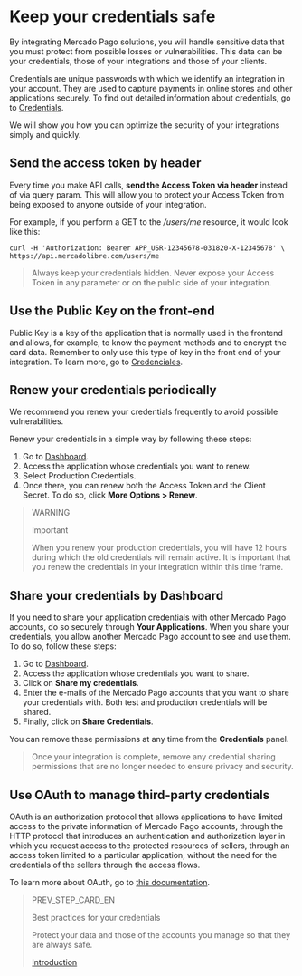 # Keep your credentials safe

By integrating Mercado Pago solutions, you will handle sensitive data that you must protect from possible losses or vulnerabilities. This data can be your credentials, those of your integrations and those of your clients.

Credentials are unique passwords with which we identify an integration in your account. They are used to capture payments in online stores and other applications securely. To find out detailed information about credentials, go to [Credentials](https://www.mercadopago[FAKER][URL][DOMAIN]/developers/en/guides/resources/credentials).

We will show you how you can optimize the security of your integrations simply and quickly.

## Send the access token by header

Every time you make API calls, **send the Access Token via header** instead of via query param. This will allow you to protect your Access Token from being exposed to anyone outside of your integration.

For example, if you perform a GET to the _/users/me_ resource, it would look like this:

```curl
curl -H 'Authorization: Bearer APP_USR-12345678-031820-X-12345678' \
https://api.mercadolibre.com/users/me
```

> Always keep your credentials hidden. Never expose your Access Token in any parameter or on the public side of your integration.

## Use the Public Key on the front-end

Public Key is a key of the application that is normally used in the frontend and allows, for example, to know the payment methods and to encrypt the card data. Remember to only use this type of key in the front end of your integration. To learn more, go to [Credenciales](https://www.mercadopago[FAKER][URL][DOMAIN]/developers/en/guides/resources/credentials).

## Renew your credentials periodically

We recommend you renew your credentials frequently to avoid possible vulnerabilities.

Renew your credentials in a simple way by following these steps:

1. Go to [Dashboard](https://www.mercadopago[FAKER][URL][DOMAIN]/developers/panel).
2. Access the application whose credentials you want to renew.
3. Select Production Credentials.
4. Once there, you can renew both the Access Token and the Client Secret. To do so, click **More Options > Renew**.

> WARNING 
> 
> Important
> 
> When you renew your production credentials, you will have 12 hours during which the old credentials will remain active. It is important that you renew the credentials in your integration within this time frame.

## Share your credentials by Dashboard

If you need to share your application credentials with other Mercado Pago accounts, do so securely through **Your Applications**.
When you share your credentials, you allow another Mercado Pago account to see and use them. To do so, follow these steps:

1. Go to [Dashboard](https://www.mercadopago[FAKER][URL][DOMAIN]/developers/panel).
2. Access the application whose credentials you want to share.
3. Click on **Share my credentials**.
4. Enter the e-mails of the Mercado Pago accounts that you want to share your credentials with. Both test and production credentials will be shared.
5. Finally, click on **Share Credentials**.

You can remove these permissions at any time from the **Credentials** panel.

> Once your integration is complete, remove any credential sharing permissions that are no longer needed to ensure privacy and security.


## Use OAuth to manage third-party credentials

OAuth is an authorization protocol that allows applications to have limited access to the private information of Mercado Pago accounts, through the HTTP protocol that introduces an authentication and authorization layer in which you request access to the protected resources of sellers, through an access token limited to a particular application, without the need for the credentials of the sellers through the access flows.

To learn more about OAuth, go to [this documentation](https://www.mercadopago[FAKER][URL][DOMAIN]/developers/en/guides/security/oauth/introduction).


> PREV_STEP_CARD_EN
>
> Best practices for your credentials
>
> Protect your data and those of the accounts you manage so that they are always safe.
>
> [Introduction](https://www.mercadopago[FAKER][URL][DOMAIN]/developers/en/guides/best-practices/safety-for-your-credentials/introduction)
